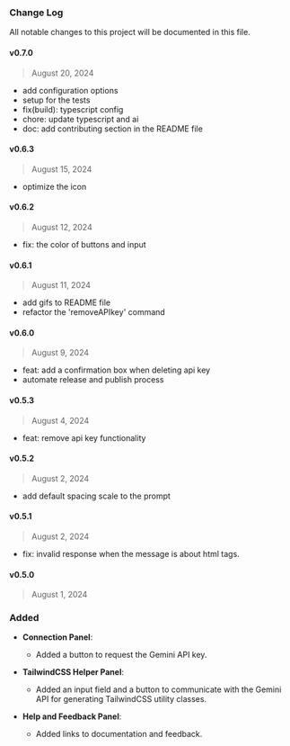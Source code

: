 ### Change Log

All notable changes to this project will be documented in this file.

#### v0.7.0

> August 20, 2024

  - add configuration options
  - setup for the tests
  - fix(build): typescript config
  - chore: update typescript and ai
  - doc: add contributing section in the README file

#### v0.6.3

> August 15, 2024

  - optimize the icon

#### v0.6.2

> August 12, 2024

  - fix: the color of buttons and input

#### v0.6.1

> August 11, 2024

  - add gifs to README file
  - refactor the 'removeAPIkey' command

#### v0.6.0

> August 9, 2024

  - feat: add a confirmation box when deleting api key
  - automate release and publish process

#### v0.5.3

> August 4, 2024

  - feat: remove api key functionality

#### v0.5.2

> August 2, 2024

  - add default spacing scale to the prompt

#### v0.5.1

> August 2, 2024

  - fix: invalid response when the message is about html tags.

#### v0.5.0

> August 1, 2024

  ### Added

  - **Connection Panel**:
    - Added a button to request the Gemini API key.

  - **TailwindCSS Helper Panel**:
    - Added an input field and a button to communicate with the Gemini API for generating TailwindCSS utility classes.

  - **Help and Feedback Panel**:
    - Added links to documentation and feedback.
